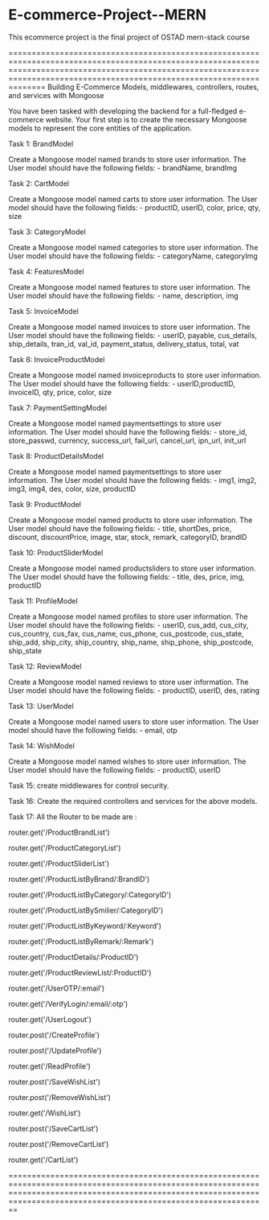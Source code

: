 # E-commerce-Project--MERN
This ecommerce project is the final project of OSTAD mern-stack course


================================================================================================================================================================================================================================
Building E-Commerce Models, middlewares, controllers, routes, and services with Mongoose



You have been tasked with developing the backend for a full-fledged e-commerce website. Your first step is to create the necessary Mongoose models to represent the core entities of the application.



Task 1: BrandModel


Create a Mongoose model named brands to store user information. The User model should have the following fields: - brandName, brandImg



Task 2: CartModel


Create a Mongoose model named carts to store user information. The User model should have the following fields: - productID, userID, color, price, qty, size



Task 3: CategoryModel


Create a Mongoose model named categories to store user information. The User model should have the following fields: - categoryName, categoryImg


Task 4: FeaturesModel


Create a Mongoose model named features to store user information. The User model should have the following fields: - name, description, img



Task 5: InvoiceModel


Create a Mongoose model named invoices to store user information. The User model should have the following fields: - userID, payable, cus_details, ship_details, tran_id, val_id, payment_status, delivery_status, total, vat



Task 6: InvoiceProductModel


Create a Mongoose model named invoiceproducts to store user information. The User model should have the following fields: - userID,productID, invoiceID, qty, price, color, size


Task 7: PaymentSettingModel


Create a Mongoose model named paymentsettings to store user information. The User model should have the following fields: - store_id, store_passwd, currency, success_url, fail_url, cancel_url, ipn_url, init_url



Task 8: ProductDetailsModel


Create a Mongoose model named paymentsettings to store user information. The User model should have the following fields: - img1, img2, img3, img4, des, color, size, productID



Task 9: ProductModel


Create a Mongoose model named products to store user information. The User model should have the following fields: - title, shortDes, price, discount, discountPrice, image, star, stock, remark, categoryID, brandID



Task 10: ProductSliderModel


Create a Mongoose model named productsliders to store user information. The User model should have the following fields: - title, des, price, img, productID



Task 11: ProfileModel


Create a Mongoose model named profiles to store user information. The User model should have the following fields: - userID, cus_add, cus_city, cus_country, cus_fax, cus_name, cus_phone, cus_postcode, cus_state, ship_add, ship_city, ship_country, ship_name, ship_phone, ship_postcode, ship_state


Task 12: ReviewModel


Create a Mongoose model named reviews to store user information. The User model should have the following fields: - productID, userID, des, rating



Task 13: UserModel


Create a Mongoose model named users to store user information. The User model should have the following fields: - email, otp



Task 14: WishModel


Create a Mongoose model named wishes to store user information. The User model should have the following fields: - productID, userID


 


Task 15: create middlewares for control security.


Task 16: Create the required controllers and services for the above models.


Task 17: All the Router to be made are : 



router.get('/ProductBrandList')


router.get('/ProductCategoryList')


router.get('/ProductSliderList')


router.get('/ProductListByBrand/:BrandID')


router.get('/ProductListByCategory/:CategoryID')


router.get('/ProductListBySmilier/:CategoryID')


router.get('/ProductListByKeyword/:Keyword')


router.get('/ProductListByRemark/:Remark')


router.get('/ProductDetails/:ProductID')


router.get('/ProductReviewList/:ProductID')


router.get('/UserOTP/:email')


router.get('/VerifyLogin/:email/:otp')


router.get('/UserLogout')


router.post('/CreateProfile')


router.post('/UpdateProfile')


router.get('/ReadProfile')


router.post('/SaveWishList')


router.post('/RemoveWishList')


router.get('/WishList')


router.post('/SaveCartList')


router.post('/RemoveCartList')


router.get('/CartList')

==========================================================================================================================================================================================================================
